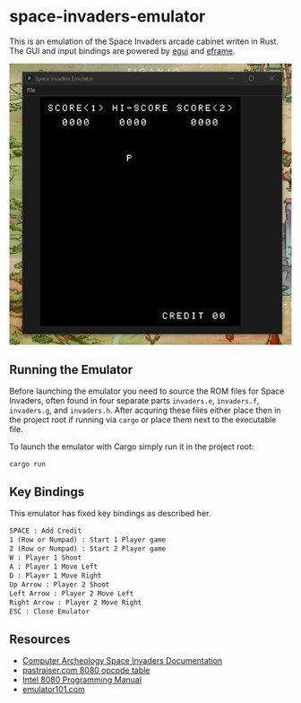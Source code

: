 # space-invaders-emulator

This is an emulation of the Space Invaders arcade cabinet writen in Rust. The GUI and input bindings are powered by [egui](https://github.com/emilk/egui) and [eframe](https://docs.rs/eframe/latest/eframe/).

![](docs/screenshots/SpaceInvadersEmu.gif)

## Running the Emulator

Before launching the emulator you need to source the ROM files for Space Invaders, often found in four separate parts `invaders.e`, `invaders.f`, `invaders.g`, and `invaders.h`. After acquring these files either place then in the project root if running via `cargo` or place them next to the executable file.

To launch the emulator with Cargo simply run it in the project root:

```
cargo run
```

## Key Bindings

This emulator has fixed key bindings as described her.

```
SPACE : Add Credit
1 (Row or Numpad) : Start 1 Player game
2 (Row or Numpad) : Start 2 Player game
W : Player 1 Shoot
A : Player 1 Move Left
D : Player 1 Move Right
Up Arrow : Player 2 Shoot
Left Arrow : Player 2 Move Left
Right Arrow : Player 2 Move Right
ESC : Close Emulator
```

## Resources

* [Computer Archeology Space Invaders Documentation](https://computerarcheology.com/Arcade/SpaceInvaders/)
* [pastraiser.com 8080 opcode table](https://pastraiser.com/cpu/i8080/i8080_opcodes.html)
* [Intel 8080 Programming Manual](https://altairclone.com/downloads/manuals/8080%20Programmers%20Manual.pdf)
* [emulator101.com](https://emulator101.com/)